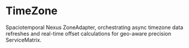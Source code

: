# TimeZone
Spaciotemporal Nexus ZoneAdapter, orchestrating async timezone data refreshes and real-time offset calculations for geo-aware precision ServiceMatrix.
